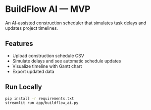 # BuildFlow AI — MVP

An AI-assisted construction scheduler that simulates task delays and updates project timelines.

## Features
- Upload construction schedule CSV
- Simulate delays and see automatic schedule updates
- Visualize timeline with Gantt chart
- Export updated data

## Run Locally
```bash
pip install -r requirements.txt
streamlit run app/buildflow_ai.py

